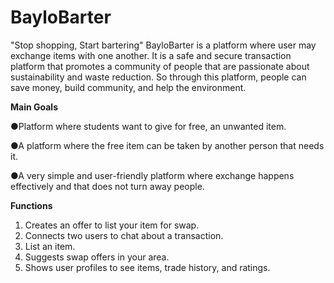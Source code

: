 # BayloBarter
"Stop shopping, Start bartering"
BayloBarter is a platform where user may exchange items with one another. It is a safe and secure transaction platform that promotes a community of people that are passionate about sustainability and waste reduction. So through this platform, people can save money, build community, and help the environment.

**Main Goals**

●Platform where students want to give for free, an unwanted item.

●A platform where the free item can be taken by another person that needs it.

●A very simple and user-friendly platform where exchange happens effectively and that does not turn away people.

**Functions**
1. Creates an offer to list your item for swap.
2. Connects two users to chat about a transaction.
3. List an item.
4. Suggests swap offers in your area.
5. Shows user profiles to see items, trade history, and ratings.
